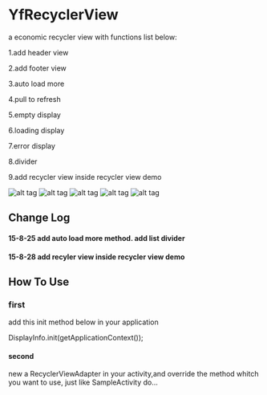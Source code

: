 # YfRecyclerView
a economic recycler view with functions list below:

1.add header view

2.add footer view

3.auto load more

4.pull to refresh

5.empty display

6.loading display

7.error display

8.divider

9.add recycler view inside recycler view demo

![alt tag](https://github.com/yefengfreedom/RecyclerViewWithHeaderFooterLoadingEmptyViewErrorView/blob/master/preview/6.png)
![alt tag](https://github.com/yefengfreedom/RecyclerViewWithHeaderFooterLoadingEmptyViewErrorView/blob/master/preview/1.png)
![alt tag](https://github.com/yefengfreedom/RecyclerViewWithHeaderFooterLoadingEmptyViewErrorView/blob/master/preview/3.png)
![alt tag](https://github.com/yefengfreedom/RecyclerViewWithHeaderFooterLoadingEmptyViewErrorView/blob/master/preview/4.png)
![alt tag](https://github.com/yefengfreedom/RecyclerViewWithHeaderFooterLoadingEmptyViewErrorView/blob/master/preview/5.png)

## Change Log
#### 15-8-25  add auto load more method.  add list divider

#### 15-8-28  add recyler view inside recycler view demo

## How To Use

### first
add this init method below in your application

DisplayInfo.init(getApplicationContext());


#### second
new a RecyclerViewAdapter in your activity,and override the method whitch you want to use, just like SampleActivity do...
